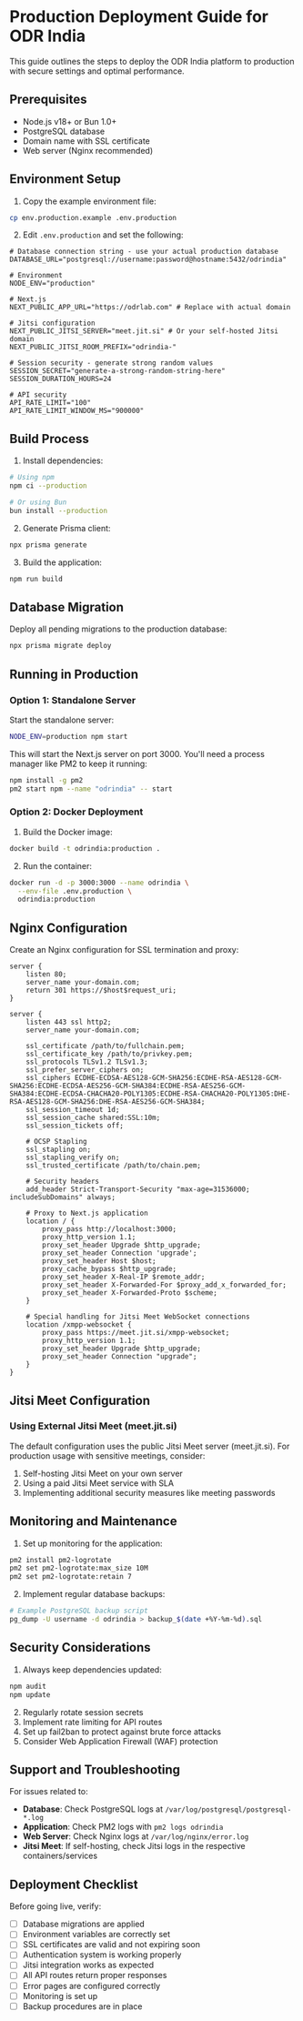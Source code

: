 # Production Deployment Guide for ODR India

This guide outlines the steps to deploy the ODR India platform to production with secure settings and optimal performance.

## Prerequisites

- Node.js v18+ or Bun 1.0+
- PostgreSQL database
- Domain name with SSL certificate
- Web server (Nginx recommended)

## Environment Setup

1. Copy the example environment file:

```bash
cp env.production.example .env.production
```

2. Edit `.env.production` and set the following:

```
# Database connection string - use your actual production database
DATABASE_URL="postgresql://username:password@hostname:5432/odrindia"

# Environment
NODE_ENV="production"

# Next.js
NEXT_PUBLIC_APP_URL="https://odrlab.com" # Replace with actual domain

# Jitsi configuration
NEXT_PUBLIC_JITSI_SERVER="meet.jit.si" # Or your self-hosted Jitsi domain
NEXT_PUBLIC_JITSI_ROOM_PREFIX="odrindia-"

# Session security - generate strong random values
SESSION_SECRET="generate-a-strong-random-string-here"
SESSION_DURATION_HOURS=24

# API security
API_RATE_LIMIT="100"
API_RATE_LIMIT_WINDOW_MS="900000"
```

## Build Process

1. Install dependencies:

```bash
# Using npm
npm ci --production

# Or using Bun
bun install --production
```

2. Generate Prisma client:

```bash
npx prisma generate
```

3. Build the application:

```bash
npm run build
```

## Database Migration

Deploy all pending migrations to the production database:

```bash
npx prisma migrate deploy
```

## Running in Production

### Option 1: Standalone Server

Start the standalone server:

```bash
NODE_ENV=production npm start
```

This will start the Next.js server on port 3000. You'll need a process manager like PM2 to keep it running:

```bash
npm install -g pm2
pm2 start npm --name "odrindia" -- start
```

### Option 2: Docker Deployment

1. Build the Docker image:

```bash
docker build -t odrindia:production .
```

2. Run the container:

```bash
docker run -d -p 3000:3000 --name odrindia \
  --env-file .env.production \
  odrindia:production
```

## Nginx Configuration

Create an Nginx configuration for SSL termination and proxy:

```nginx
server {
    listen 80;
    server_name your-domain.com;
    return 301 https://$host$request_uri;
}

server {
    listen 443 ssl http2;
    server_name your-domain.com;

    ssl_certificate /path/to/fullchain.pem;
    ssl_certificate_key /path/to/privkey.pem;
    ssl_protocols TLSv1.2 TLSv1.3;
    ssl_prefer_server_ciphers on;
    ssl_ciphers ECDHE-ECDSA-AES128-GCM-SHA256:ECDHE-RSA-AES128-GCM-SHA256:ECDHE-ECDSA-AES256-GCM-SHA384:ECDHE-RSA-AES256-GCM-SHA384:ECDHE-ECDSA-CHACHA20-POLY1305:ECDHE-RSA-CHACHA20-POLY1305:DHE-RSA-AES128-GCM-SHA256:DHE-RSA-AES256-GCM-SHA384;
    ssl_session_timeout 1d;
    ssl_session_cache shared:SSL:10m;
    ssl_session_tickets off;

    # OCSP Stapling
    ssl_stapling on;
    ssl_stapling_verify on;
    ssl_trusted_certificate /path/to/chain.pem;

    # Security headers
    add_header Strict-Transport-Security "max-age=31536000; includeSubDomains" always;
    
    # Proxy to Next.js application
    location / {
        proxy_pass http://localhost:3000;
        proxy_http_version 1.1;
        proxy_set_header Upgrade $http_upgrade;
        proxy_set_header Connection 'upgrade';
        proxy_set_header Host $host;
        proxy_cache_bypass $http_upgrade;
        proxy_set_header X-Real-IP $remote_addr;
        proxy_set_header X-Forwarded-For $proxy_add_x_forwarded_for;
        proxy_set_header X-Forwarded-Proto $scheme;
    }
    
    # Special handling for Jitsi Meet WebSocket connections
    location /xmpp-websocket {
        proxy_pass https://meet.jit.si/xmpp-websocket;
        proxy_http_version 1.1;
        proxy_set_header Upgrade $http_upgrade;
        proxy_set_header Connection "upgrade";
    }
}
```

## Jitsi Meet Configuration

### Using External Jitsi Meet (meet.jit.si)

The default configuration uses the public Jitsi Meet server (meet.jit.si). For production usage with sensitive meetings, consider:

1. Self-hosting Jitsi Meet on your own server
2. Using a paid Jitsi Meet service with SLA
3. Implementing additional security measures like meeting passwords

## Monitoring and Maintenance

1. Set up monitoring for the application:

```bash
pm2 install pm2-logrotate
pm2 set pm2-logrotate:max_size 10M
pm2 set pm2-logrotate:retain 7
```

2. Implement regular database backups:

```bash
# Example PostgreSQL backup script
pg_dump -U username -d odrindia > backup_$(date +%Y-%m-%d).sql
```

## Security Considerations

1. Always keep dependencies updated:

```bash
npm audit
npm update
```

2. Regularly rotate session secrets
3. Implement rate limiting for API routes
4. Set up fail2ban to protect against brute force attacks
5. Consider Web Application Firewall (WAF) protection

## Support and Troubleshooting

For issues related to:

- **Database**: Check PostgreSQL logs at `/var/log/postgresql/postgresql-*.log`
- **Application**: Check PM2 logs with `pm2 logs odrindia`
- **Web Server**: Check Nginx logs at `/var/log/nginx/error.log`
- **Jitsi Meet**: If self-hosting, check Jitsi logs in the respective containers/services

## Deployment Checklist

Before going live, verify:

- [ ] Database migrations are applied
- [ ] Environment variables are correctly set
- [ ] SSL certificates are valid and not expiring soon
- [ ] Authentication system is working properly
- [ ] Jitsi integration works as expected
- [ ] All API routes return proper responses
- [ ] Error pages are configured correctly
- [ ] Monitoring is set up
- [ ] Backup procedures are in place

